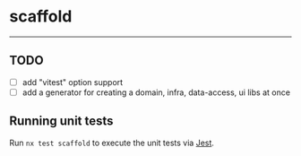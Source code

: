 # scaffold

---

## TODO

- [ ] add "vitest" option support
- [ ] add a generator for creating a domain, infra, data-access, ui libs at once

## Running unit tests

Run `nx test scaffold` to execute the unit tests via [Jest](https://jestjs.io).
